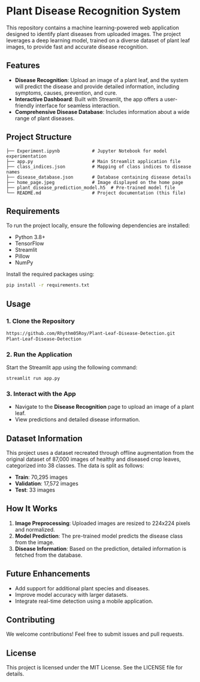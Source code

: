 # Plant Disease Recognition System

This repository contains a machine learning-powered web application designed to identify plant diseases from uploaded images. The project leverages a deep learning model, trained on a diverse dataset of plant leaf images, to provide fast and accurate disease recognition.

## Features
- **Disease Recognition**: Upload an image of a plant leaf, and the system will predict the disease and provide detailed information, including symptoms, causes, prevention, and cure.
- **Interactive Dashboard**: Built with Streamlit, the app offers a user-friendly interface for seamless interaction.
- **Comprehensive Disease Database**: Includes information about a wide range of plant diseases.

## Project Structure
```
├── Experiment.ipynb            # Jupyter Notebook for model experimentation
├── app.py                      # Main Streamlit application file
├── class_indices.json          # Mapping of class indices to disease names
├── disease_database.json       # Database containing disease details
├── home_page.jpeg              # Image displayed on the home page
├── plant_disease_prediction_model.h5  # Pre-trained model file
└── README.md                   # Project documentation (this file)
```

## Requirements
To run the project locally, ensure the following dependencies are installed:
- Python 3.8+
- TensorFlow
- Streamlit
- Pillow
- NumPy

Install the required packages using:
```bash
pip install -r requirements.txt
```

## Usage
### 1. Clone the Repository
```bash
https://github.com/Rhythm05Roy/Plant-Leaf-Disease-Detection.git
Plant-Leaf-Disease-Detection
```

### 2. Run the Application
Start the Streamlit app using the following command:
```bash
streamlit run app.py
```

### 3. Interact with the App
- Navigate to the **Disease Recognition** page to upload an image of a plant leaf.
- View predictions and detailed disease information.

## Dataset Information
This project uses a dataset recreated through offline augmentation from the original dataset of 87,000 images of healthy and diseased crop leaves, categorized into 38 classes. The data is split as follows:
- **Train**: 70,295 images
- **Validation**: 17,572 images
- **Test**: 33 images

## How It Works
1. **Image Preprocessing**: Uploaded images are resized to 224x224 pixels and normalized.
2. **Model Prediction**: The pre-trained model predicts the disease class from the image.
3. **Disease Information**: Based on the prediction, detailed information is fetched from the database.


## Future Enhancements
- Add support for additional plant species and diseases.
- Improve model accuracy with larger datasets.
- Integrate real-time detection using a mobile application.

## Contributing
We welcome contributions! Feel free to submit issues and pull requests.

## License
This project is licensed under the MIT License. See the LICENSE file for details.


